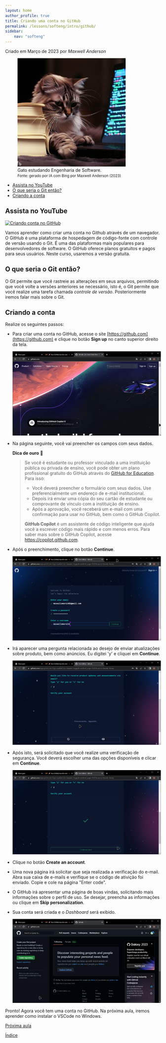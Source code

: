 ```yaml
---
layout: home
author_profile: true
title: Criando uma conta no GitHub
permalink: /lessons/softeng/intro/github/
sidebar:
    nav: "softeng"
---
```

Criado em Março de 2023 por *Maxwell Anderson*

<figure>
    <img src="../../../../assets/images/gpt/cat_studying2.jpg" width="350" alt="Gato estudando. Prompt: Create an image of a cat studying software engineering">
    <figcaption>Gato estudando Engenharia de Software.</figcaption>
    <small>Fonte: gerado por IA com Bing por Maxwell Anderson (2023)</small>
</figure>

- [Assista no YouTube](#assista-no-youtube)
- [O que seria o Git então?](#o-que-seria-o-git-então)
- [Criando a conta](#criando-a-conta)

## Assista no YouTube

[![Criando conta no GitHub](https://res.cloudinary.com/marcomontalbano/image/upload/v1679850387/video_to_markdown/images/youtube--LZl3EllpUsY-c05b58ac6eb4c4700831b2b3070cd403.jpg)](https://youtu.be/LZl3EllpUsY "Criando conta no GitHub")

Vamos aprender como criar uma conta no Github através de um navegador. O GitHub é uma plataforma de hospedagem de código-fonte com controle de versão usando o Git. É uma das plataformas mais populares para desenvolvedores de software. O GitHub oferece planos gratuitos e pagos para seus usuários. Neste curso, usaremos a versão gratuita.

## O que seria o Git então?

O Git permite que você rastreie as alterações em seus arquivos, permitindo que você volte a versões anteriores se necessário, isto é, o Git permite que você realize uma tarefa chamada *controle de versão*. Posteriormente iremos falar mais sobre o Git.

## Criando a conta

Realize os seguintes passos:

- Para criar uma conta no GitHub, acesse o site [https://github.com](https://github.com) e clique no botão **Sign up** no canto superior direito da tela.

  ![Página principal do GitHub](../../../../assets/images/lessons/github01.png)

- Na página seguinte, você vai preencher os campos com seus dados.

    <span id="#dica_1"><strong>Dica de ouro</strong> 🤩</span>

    > Se você é estudante ou professor vinculado a uma instituição pública ou privada de ensino, você pode obter um plano profissional gratuito do GitHub através do [GitHub for Education](https://education.github.com/pack). Para isso:
    >
    > - Você deverá preencher o formulário com seus dados. Use preferencialmente um endereço de e-mail institucional.
    > - Depois irá enviar uma cópia do seu cartão de estudante ou comprovante de vínculo com a instituição de ensino.
    > - Após a aprovação, você receberá um e-mail com uma confirmação para usar no GitHub, bem como o GitHub Copilot.
    >
    > **GitHub Copilot** é um assistente de código inteligente que ajuda você a escrever código mais rápido e com menos erros. Para saber mais sobre o GitHub Copilot, acesse <https://copilot.github.com>.

- Após o preenchimento, clique no botão **Continue**.

  ![Página de preenchimento](../../../../assets/images/lessons/github02.png)

- Irá aparecer uma pergunta relacionada ao desejo de enviar atualizações sobre produto, bem como anúncios. Eu digitei 'y' e cliquei em **Continue**.

  ![Pergunta sobre envio de atualizações e anúncios](../../../../assets/images/lessons/github03.png)

- Após isto, será solicitado que você realize uma verificação de segurança. Você deverá escolher uma das opções disponíveis e clicar em **Continue**.

  ![Verificação de segurança](../../../../assets/images/lessons/github04.png)

- Clique no botão **Create an account**.
- Uma nova página irá solicitar que seja realizada a verificação do e-mail. Abra sua caixa de e-mails e verifique se o código de ativição foi enviado. Copie e cole na página "Enter code".
- O GitHub irá apresentar uma página de boas vindas, solicitando mais informações sobre o perfil de uso. Se desejar, preencha as informações ou clique em **Skip personalization**.
- Sua conta será criada e o *Dashboard* será exibido.

  ![Dashboard](../../../../assets/images/lessons/github05.png)

Pronto! Agora você tem uma conta no GitHub. Na próxima aula, iremos aprender como instalar o VSCode no Windows.

[Próxima aula](/lessons/softeng/intro/git/)

[Índice](/lessons/softeng/)
